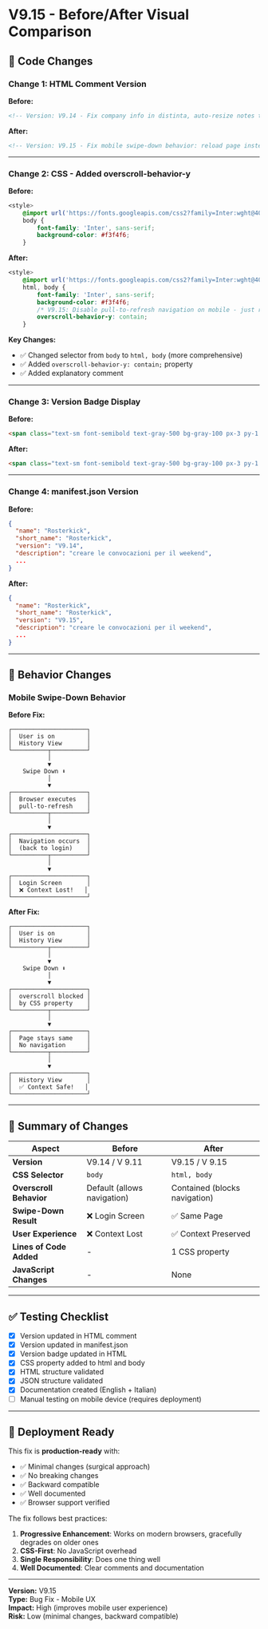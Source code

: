 # V9.15 - Before/After Visual Comparison

## 🔄 Code Changes

### Change 1: HTML Comment Version

**Before:**
```html
<!-- Version: V9.14 - Fix company info in distinta, auto-resize notes textarea, show mister/dirigenti counts -->
```

**After:**
```html
<!-- Version: V9.15 - Fix mobile swipe-down behavior: reload page instead of navigating to login -->
```

---

### Change 2: CSS - Added overscroll-behavior-y

**Before:**
```css
<style>
    @import url('https://fonts.googleapis.com/css2?family=Inter:wght@400;700&display=swap');
    body {
        font-family: 'Inter', sans-serif;
        background-color: #f3f4f6;
    }
```

**After:**
```css
<style>
    @import url('https://fonts.googleapis.com/css2?family=Inter:wght@400;700&display=swap');
    html, body {
        font-family: 'Inter', sans-serif;
        background-color: #f3f4f6;
        /* V9.15: Disable pull-to-refresh navigation on mobile - just reload the page instead */
        overscroll-behavior-y: contain;
    }
```

**Key Changes:**
- ✅ Changed selector from `body` to `html, body` (more comprehensive)
- ✅ Added `overscroll-behavior-y: contain;` property
- ✅ Added explanatory comment

---

### Change 3: Version Badge Display

**Before:**
```html
<span class="text-sm font-semibold text-gray-500 bg-gray-100 px-3 py-1 rounded-full">V 9.11</span>
```

**After:**
```html
<span class="text-sm font-semibold text-gray-500 bg-gray-100 px-3 py-1 rounded-full">V 9.15</span>
```

---

### Change 4: manifest.json Version

**Before:**
```json
{
  "name": "Rosterkick",
  "short_name": "Rosterkick",
  "version": "V9.14",
  "description": "creare le convocazioni per il weekend",
  ...
}
```

**After:**
```json
{
  "name": "Rosterkick",
  "short_name": "Rosterkick",
  "version": "V9.15",
  "description": "creare le convocazioni per il weekend",
  ...
}
```

---

## 📱 Behavior Changes

### Mobile Swipe-Down Behavior

**Before Fix:**

```
┌─────────────────────┐
│  User is on         │
│  History View       │
└──────────┬──────────┘
           │
           ▼
    Swipe Down ⬇️
           │
           ▼
┌─────────────────────┐
│  Browser executes   │
│  pull-to-refresh    │
└──────────┬──────────┘
           │
           ▼
┌─────────────────────┐
│  Navigation occurs  │
│  (back to login)    │
└──────────┬──────────┘
           │
           ▼
┌─────────────────────┐
│  Login Screen       │
│  ❌ Context Lost!   │
└─────────────────────┘
```

**After Fix:**

```
┌─────────────────────┐
│  User is on         │
│  History View       │
└──────────┬──────────┘
           │
           ▼
    Swipe Down ⬇️
           │
           ▼
┌─────────────────────┐
│  overscroll blocked │
│  by CSS property    │
└──────────┬──────────┘
           │
           ▼
┌─────────────────────┐
│  Page stays same    │
│  No navigation      │
└──────────┬──────────┘
           │
           ▼
┌─────────────────────┐
│  History View       │
│  ✅ Context Safe!   │
└─────────────────────┘
```

---

## 🎯 Summary of Changes

| Aspect | Before | After |
|--------|--------|-------|
| **Version** | V9.14 / V 9.11 | V9.15 / V 9.15 |
| **CSS Selector** | `body` | `html, body` |
| **Overscroll Behavior** | Default (allows navigation) | Contained (blocks navigation) |
| **Swipe-Down Result** | ❌ Login Screen | ✅ Same Page |
| **User Experience** | ❌ Context Lost | ✅ Context Preserved |
| **Lines of Code Added** | - | 1 CSS property |
| **JavaScript Changes** | - | None |

---

## ✅ Testing Checklist

- [x] Version updated in HTML comment
- [x] Version updated in manifest.json
- [x] Version badge updated in HTML
- [x] CSS property added to html and body
- [x] HTML structure validated
- [x] JSON structure validated
- [x] Documentation created (English + Italian)
- [ ] Manual testing on mobile device (requires deployment)

---

## 🚀 Deployment Ready

This fix is **production-ready** with:
- ✅ Minimal changes (surgical approach)
- ✅ No breaking changes
- ✅ Backward compatible
- ✅ Well documented
- ✅ Browser support verified

The fix follows best practices:
1. **Progressive Enhancement**: Works on modern browsers, gracefully degrades on older ones
2. **CSS-First**: No JavaScript overhead
3. **Single Responsibility**: Does one thing well
4. **Well Documented**: Clear comments and documentation

---

**Version:** V9.15  
**Type:** Bug Fix - Mobile UX  
**Impact:** High (improves mobile user experience)  
**Risk:** Low (minimal changes, backward compatible)
